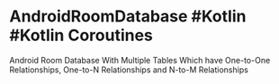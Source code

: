 # AndroidRoomDatabase #Kotlin #Kotlin Coroutines
Android Room Database With Multiple Tables Which have One-to-One Relationships, One-to-N Relationships and N-to-M Relationships
